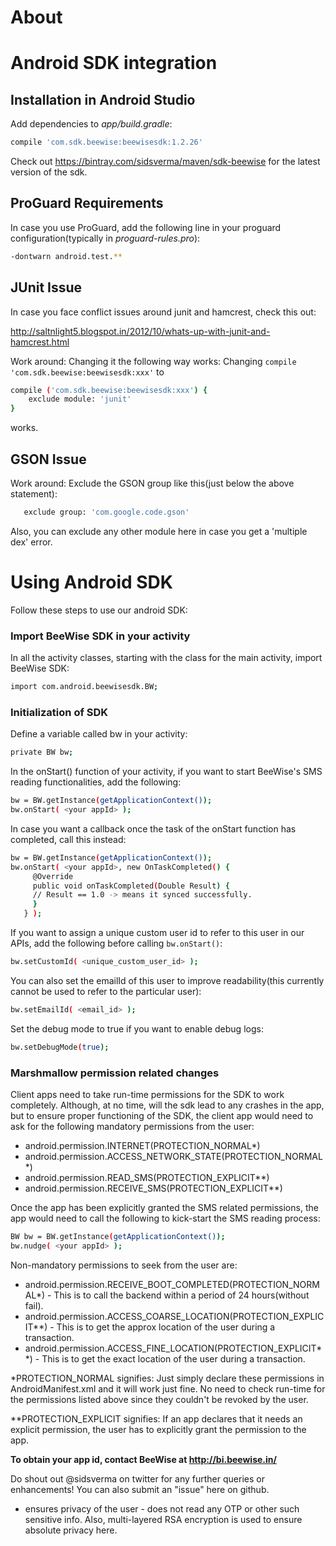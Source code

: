 # About

# Android SDK integration

## Installation in Android Studio

Add dependencies to *app/build.gradle*:
```sh
compile 'com.sdk.beewise:beewisesdk:1.2.26'
```
Check out https://bintray.com/sidsverma/maven/sdk-beewise for the latest version of the sdk.

## ProGuard Requirements
In case you use ProGuard, add the following line in your proguard configuration(typically in *proguard-rules.pro*):
```sh
-dontwarn android.test.**
```

## JUnit Issue
In case you face conflict issues around junit and hamcrest, check this out:

http://saltnlight5.blogspot.in/2012/10/whats-up-with-junit-and-hamcrest.html

Work around: Changing it the following way works:
Changing ```compile 'com.sdk.beewise:beewisesdk:xxx'``` to
```sh
compile ('com.sdk.beewise:beewisesdk:xxx') {
    exclude module: 'junit'
}
```
works.
## GSON Issue
Work around: Exclude the GSON group like this(just below the above statement):
```sh
   exclude group: 'com.google.code.gson'
```
Also, you can exclude any other module here in case you get a 'multiple dex' error.

# Using Android SDK

Follow these steps to use our android SDK:

### Import BeeWise SDK in your activity

In all the activity classes, starting with the class for the main activity, import BeeWise SDK:
```sh
import com.android.beewisesdk.BW;
```
### Initialization of SDK

Define a variable called bw in your activity:
```sh
private BW bw;
```
In the onStart() function of your activity, if you want to start BeeWise's SMS reading functionalities, add the following:
```sh
bw = BW.getInstance(getApplicationContext());
bw.onStart( <your appId> );
```
In case you want a callback once the task of the onStart function has completed, call this instead:
```sh
bw = BW.getInstance(getApplicationContext());
bw.onStart( <your appId>, new OnTaskCompleted() {
     @Override
     public void onTaskCompleted(Double Result) {
     // Result == 1.0 -> means it synced successfully.
     }
   } );
```
If you want to assign a unique custom user id to refer to this user in our APIs, add the following before calling ```bw.onStart()```:
```sh
bw.setCustomId( <unique_custom_user_id> );
```
You can also set the emailId of this user to improve readability(this currently cannot be used to refer to the particular user):
```sh
bw.setEmailId( <email_id> );
```
Set the debug mode to true if you want to enable debug logs:
```sh
bw.setDebugMode(true);
```

### Marshmallow permission related changes
Client apps need to take run-time permissions for the SDK to work completely. Although, at no time, will the sdk lead to any crashes in the app, but to ensure proper functioning of the SDK, the client app would need to ask for the following mandatory permissions from the user:
* android.permission.INTERNET(PROTECTION_NORMAL*)
* android.permission.ACCESS_NETWORK_STATE(PROTECTION_NORMAL*)
* android.permission.READ_SMS(PROTECTION_EXPLICIT**)
* android.permission.RECEIVE_SMS(PROTECTION_EXPLICIT**)

Once the app has been explicitly granted the SMS related permissions, the app would need to call the following to kick-start the SMS reading process:
```sh
BW bw = BW.getInstance(getApplicationContext());
bw.nudge( <your appId> );
```
Non-mandatory permissions to seek from the user are:
* android.permission.RECEIVE_BOOT_COMPLETED(PROTECTION_NORMAL*) - This is to call the backend within a period of 24 hours(without fail).
* android.permission.ACCESS_COARSE_LOCATION(PROTECTION_EXPLICIT**) - This is to get the approx location of the user during a transaction.
* android.permission.ACCESS_FINE_LOCATION(PROTECTION_EXPLICIT**) - This is to get the exact location of the user during a transaction.

*PROTECTION_NORMAL signifies: Just simply declare these permissions in AndroidManifest.xml and it will work just fine. No need to check run-time for the permissions listed above since they couldn't be revoked by the user.

**PROTECTION_EXPLICIT signifies: If an app declares that it needs an explicit permission, the user has to explicitly grant the permission to the app.

**To obtain your app id, contact BeeWise at http://bi.beewise.in/**

Do shout out @sidsverma on twitter for any further queries or enhancements! You can also submit an "issue" here on github.

* ensures privacy of the user - does not read any OTP or other such sensitive info. Also, multi-layered RSA encryption is used to ensure absolute privacy here.
